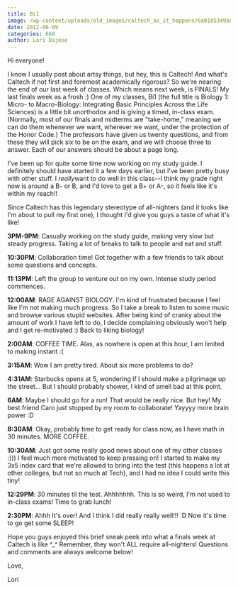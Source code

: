 ```yaml
---
title: Bi1
image: /wp-content/uploads/old_images/caltech_as_it_happens/6a0105349b8251970b0176152211b7970c.jpg
date: 2012-06-09
categories: 668
author: Lori Dajose
---
```



Hi everyone!

I know I usually post about artsy things, but hey, this is Caltech! And what's Caltech if not first and foremost academically rigorous? So we're nearing the end of our last week of classes. Which means next week, is FINALS! My last finals week as a frosh :) One of my classes, Bi1 (the full title is Biology 1: Micro- to Macro-Biology: Integrating Basic Principles Across the Life Sciences) is a little bit unorthodox and is giving a timed, in-class exam. (Normally, most of our finals and midterms are "take-home," meaning we can do them whenever we want, wherever we want, under the protection of the Honor Code.) The professors have given us twenty questions, and from these they will pick six to be on the exam, and we will choose three to answer. Each of our answers should be about a page long.

I've been up for quite some time now working on my study guide. I definitely should have started it a few days earlier, but I've been pretty busy with other stuff. I *really*want to do well in this class--I think my grade right now is around a B- or B, and I'd love to get a B+ or A-, so it feels like it's within my reach!!

Since Caltech has this legendary stereotype of all-nighters (and it looks like I'm about to pull my first one), I thought I'd give you guys a taste of what it's like!

**3PM-9PM**: Casually working on the study guide, making very slow but steady progress. Taking a lot of breaks to talk to people and eat and stuff.

**10:30PM**: Collaboration time! Got together with a few friends to talk about some questions and concepts.

**11:13PM**: Left the group to venture out on my own. Intense study period commences.

**12:00AM**: RAGE AGAINST BIOLOGY. I'm kind of frustrated because I feel like I'm not making much progress. So I take a break to listen to some music and browse various stupid websites. After being kind of cranky about the amount of work I have left to do, I decide complaining obviously won't help and I get re-motivated :) Back to liking biology!

**2:00AM**: COFFEE TIME. Alas, as nowhere is open at this hour, I am limited to making instant :(

**3:15AM**: Wow I am pretty tired. About six more problems to do?

**4:31AM**: Starbucks opens at 5, wondering if I should make a pilgrimage up the street... But I should probably shower, I kind of smell bad at this point.

**6AM**: Maybe I should go for a run! That would be really nice. But hey! My best friend Caro just stopped by my room to collaborate! Yayyyy more brain power :D

**8:30AM**: Okay, probably time to get ready for class now, as I have math in 30 minutes. MORE COFFEE.

**10:30AM**: Just got some really good news about one of my other classes :))) I feel much more motivated to keep pressing on! I started to make my 3x5 index card that we're allowed to bring into the test (this happens a lot at other colleges, but not so much at Tech), and I had no idea I could write this tiny!

**12:29PM**: 30 minutes til the test. Ahhhhhhh. This is so weird, I'm not used to in-class exams! Time to grab lunch!

**2:30PM**: Ahhh It's over! And I think I did really really well!!! :D Now it's time to go get some SLEEP!

Hope you guys enjoyed this brief sneak peek into what a finals week at Caltech is like ^_^ Remember, they won't ALL require all-nighters! Questions and comments are always welcome below!

Love,

Lori

